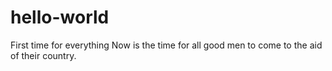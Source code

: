 # hello-world
First time for everything
Now is the time
for all good men
to come to 
the aid of their country.
